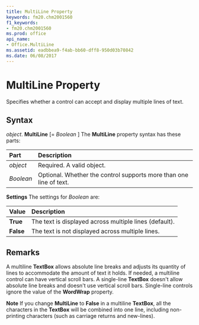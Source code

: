 ```yaml
---
title: MultiLine Property
keywords: fm20.chm2001560
f1_keywords:
- fm20.chm2001560
ms.prod: office
api_name:
- Office.MultiLine
ms.assetid: eadbbea9-f4ab-bb60-dff8-950d03b70842
ms.date: 06/08/2017
---
```



# MultiLine Property



Specifies whether a control can accept and display multiple lines of text.

## Syntax

_object_. **MultiLine** [= _Boolean_ ]
The  **MultiLine** property syntax has these parts:


|**Part**|**Description**|
|:-----|:-----|
| _object_|Required. A valid object.|
| _Boolean_|Optional. Whether the control supports more than one line of text.|

 **Settings**
The settings for  _Boolean_ are:


|**Value**|**Description**|
|:-----|:-----|
|**True**|The text is displayed across multiple lines (default).|
|**False**|The text is not displayed across multiple lines.|

## Remarks

A multiline  **TextBox** allows absolute line breaks and adjusts its quantity of lines to accommodate the amount of text it holds. If needed, a multiline control can have vertical scroll bars.
A single-line  **TextBox** doesn't allow absolute line breaks and doesn't use vertical scroll bars.
Single-line controls ignore the value of the  **WordWrap** property.

 **Note**  If you change  **MultiLine** to **False** in a multiline **TextBox**, all the characters in the **TextBox** will be combined into one line, including non-printing characters (such as carriage returns and new-lines).


